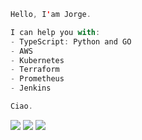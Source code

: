 ```scala
Hello, I'am Jorge.

I can help you with:
- TypeScript: Python and GO
- AWS
- Kubernetes
- Terraform
- Prometheus
- Jenkins

Ciao.
```

[<img src="https://img.shields.io/badge/meet me-red"/>](https://calendar.app.google/) 
[<img src="https://img.shields.io/badge/connect-blue"/>](https://www.linkedin.com/in/jorge-tr/)
[<img src="https://img.shields.io/badge/mail me-teal"/>](mailto:jorgee.trx@gmail.com)

